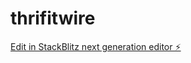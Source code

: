 # thrifitwire

[Edit in StackBlitz next generation editor ⚡️](https://stackblitz.com/~/github.com/ahmet342316/thrifitwire)
